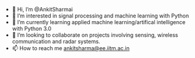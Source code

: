 - 👋 Hi, I’m @AnkitSharmai
- 👀 I’m interested in signal processing and machine learning with Python
- 🌱 I’m currently learning applied machine learning/artifical intelligence with Python 3.0
- 💞️ I’m looking to collaborate on projects involving sensing, wireless communication and radar systems.
- 📫 How to reach me ankitsharma@ee.iitm.ac.in

<!---
AnkitSharmai/AnkitSharmai is a ✨ special ✨ repository because its `README.md` (this file) appears on your GitHub profile.
You can click the Preview link to take a look at your changes.
--->
